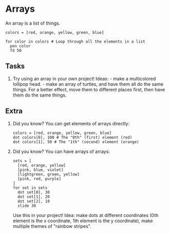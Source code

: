 Arrays
======

An array is a list of things.
```
colors = [red, orange, yellow, green, blue]

for color in colors # Loop through all the elements in a list
  pen color
  fd 50
```

Tasks
-----
  1. Try using an array in your own project! Ideas:
    - make a multicolored lollipop head.
    - make an array of turtles, and have them all do the same things. For a better effect, move them to different places first, then have them do the same things.

Extra
-----
  1. Did you know? You can get elements of arrays directly:
     ```
     colors = [red, orange, yellow, green, blue]
     dot colors[0], 100 # The "0th" (first) element (red)
     dot colors[1], 50 # The "1th" (second) element (orange)
     ```
  2. Did you know? You can have arrays of arrays:
     ```
     sets = [
       [red, orange, yellow]
       [pink, blue, violet]
       [lightgreen, green, yellow]
       [pink, red, purple]
     ]
     for set in sets
       dot set[0], 30
       dot set[1], 20
       dot set[2], 10
       slide 30
     ```
     Use this in your project! Idea: make dots at different coordinates (0th element is the x coordinate, 1th element is the y coordinate), make multiple themes of "rainbow stripes".
